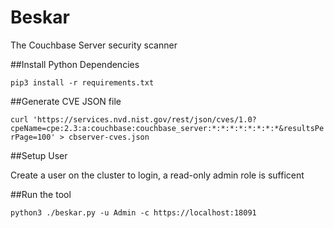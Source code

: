 # Beskar
The Couchbase Server security scanner

##Install Python Dependencies

`pip3 install -r requirements.txt`

##Generate CVE JSON file

`curl 'https://services.nvd.nist.gov/rest/json/cves/1.0?cpeName=cpe:2.3:a:couchbase:couchbase_server:*:*:*:*:*:*:*:*&resultsPerPage=100' > cbserver-cves.json`

##Setup User

Create a user on the cluster to login, a read-only admin role is sufficent

##Run the tool

`python3 ./beskar.py -u Admin -c https://localhost:18091`
